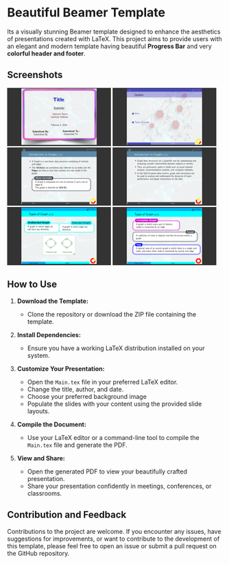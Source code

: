 # Beautiful Beamer Template

Its a visually stunning Beamer template designed to enhance the aesthetics of presentations created with LaTeX. This project aims to provide users with an elegant and modern template having beautiful **Progress Bar** and very **colorful header and footer**.


## Screenshots

<div style = "display = "flex" flex-direction = "column"">
<img src = "\Screenshots\Screenshot (83).png" width ="48%"  alt = "Screenshots">
<img src = "\Screenshots\Screenshot (84).png" width ="48%" alt = "Screenshots">
<img src = "\Screenshots\Screenshot (85).png" width ="48%" alt = "Screenshots">
<img src = "\Screenshots\Screenshot (86).png" width ="48%" alt = "Screenshots">
<img src = "\Screenshots\Screenshot (87).png" width ="48%" alt = "Screenshots">
<img src = "\Screenshots\Screenshot (88).png" width ="48%" alt = "Screenshots">
</div>


## How to Use

1. **Download the Template:**
   - Clone the repository or download the ZIP file containing the template.

2. **Install Dependencies:**
   - Ensure you have a working LaTeX distribution installed on your system.

3. **Customize Your Presentation:**
   - Open the `Main.tex` file in your preferred LaTeX editor.
   - Change the title, author, and date.
   - Choose your preferred background image
   - Populate the slides with your content using the provided slide layouts.

4. **Compile the Document:**
   - Use your LaTeX editor or a command-line tool to compile the `Main.tex` file and generate the PDF.

5. **View and Share:**
   - Open the generated PDF to view your beautifully crafted presentation.
   - Share your presentation confidently in meetings, conferences, or classrooms.

## Contribution and Feedback

Contributions to the project are welcome. If you encounter any issues, have suggestions for improvements, or want to contribute to the development of this template, please feel free to open an issue or submit a pull request on the GitHub repository.

